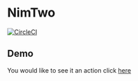 # NimTwo

[![CircleCI](https://circleci.com/gh/jarmee/nim-two/tree/develop.svg?style=svg)](https://circleci.com/gh/jarmee/nim-two/tree/develop)

## Demo

You would like to see it an action click [here](https://stackblitz.com/github/jarmee/nim-two)
